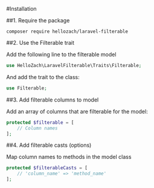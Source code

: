 #Installation

##1. Require the package

```
composer require hellozach/laravel-filterable
```

##2. Use the Filterable trait

Add the following line to the filterable model

```php
use HelloZach\LaravelFilterable\Traits\Filterable;
```

And add the trait to the class:

```php
use Filterable;
```

##3. Add filterable columns to model

Add an array of columns that are filterable for the model:

```php
protected $filterable = [
    // Column names
];
```

##4. Add filterable casts (options)

Map column names to methods in the model class

```php
protected $filterableCasts = [
    // 'column_name' => 'method_name'
];
```